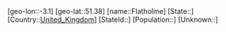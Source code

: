﻿---
location: [51.38,-3.1]
type: City
tags:
- geo/City


SpocWebEntityId: 30181
isDeleted: false
confidential: public

---
[geo-lon::-3.1]
[geo-lat::51.38]
[name::Flatholme]
[State::]
[Country::[United_Kingdom](geo/Continent/Europe/United_Kingdom.md)]
[StateId::]
[Population::]
[Unknown::]

